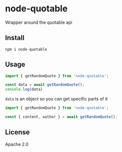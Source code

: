 # node-quotable

Wrapper around the quotable api

## Install

```shell
npm i node-quotable
```

## Usage

```js
import { getRandomQuote } from 'node-quotable';

const data = await getRandomQuote();
console.log(data)
```

`data` is an object so you can get specific parts of it

```js
import { getRandomQuote } from 'node-quotable';

const { content, author } = await getRandomQuote();
```

## License

Apache 2.0